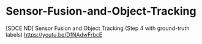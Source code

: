 # Sensor-Fusion-and-Object-Tracking

[SDCE ND] Sensor Fusion and Object Tracking (Step 4 with ground-truth labels)
https://youtu.be/DfNAdwFrbcE
